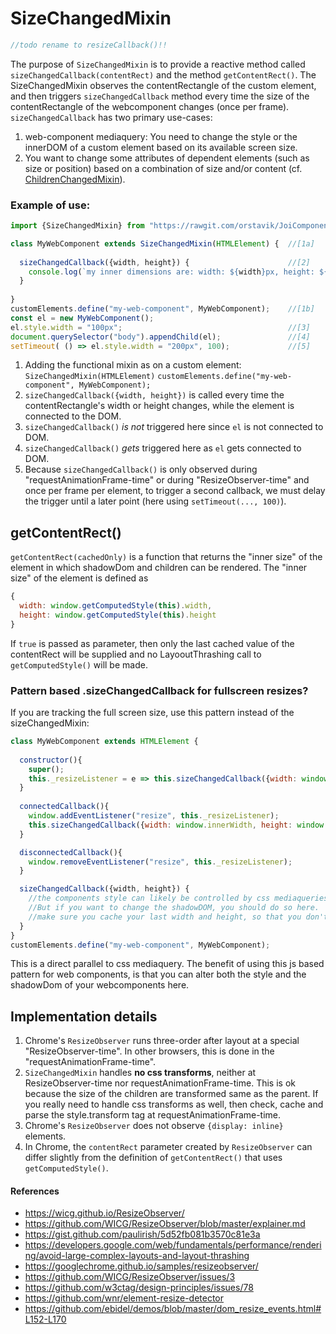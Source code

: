 # SizeChangedMixin

```javascript
//todo rename to resizeCallback()!!
```
The purpose of `SizeChangedMixin` is to provide a reactive method called `sizeChangedCallback(contentRect)`
and the method `getContentRect()`.
The SizeChangedMixin observes the contentRectangle of the custom element, and then triggers 
`sizeChangedCallback` method every time the size of the contentRectangle of the webcomponent changes (once per frame).
`sizeChangedCallback` has two primary use-cases:
1. web-component mediaquery: You need to change the style or the innerDOM of a custom element based on 
its available screen size.
2. You want to change some attributes of dependent elements (such as size or position) 
based on a combination of size and/or content (cf. [ChildrenChangedMixin](SlotchangeMixin.md)).

### Example of use:

```javascript
import {SizeChangedMixin} from "https://rawgit.com/orstavik/JoiComponents/master/src/SizeChangedMixin.js";

class MyWebComponent extends SizeChangedMixin(HTMLElement) {  //[1a]
                                               
  sizeChangedCallback({width, height}) {                      //[2]
    console.log(`my inner dimensions are: width: ${width}px, height: ${height}px`);
  }                                                                
  
}
customElements.define("my-web-component", MyWebComponent);    //[1b]
const el = new MyWebComponent();                              
el.style.width = "100px";                                     //[3]
document.querySelector("body").appendChild(el);               //[4]
setTimeout( () => el.style.width = "200px", 100);             //[5]                          
```                                                                   
1. Adding the functional mixin as on a custom element:
`SizeChangedMixin(HTMLElement)`
`customElements.define("my-web-component", MyWebComponent);`
2. `sizeChangedCallback({width, height})` is called every time the contentRectangle's width or height 
changes, while the element is connected to the DOM.
3. `sizeChangedCallback()` *is not* triggered here since `el` is not connected to DOM.
4. `sizeChangedCallback()` *gets* triggered here as `el` gets connected to DOM.
5. Because `sizeChangedCallback()` is only observed during "requestAnimationFrame-time" or during "ResizeObserver-time" 
and once per frame per element, to trigger a second callback, 
we must delay the trigger until a later point (here using `setTimeout(..., 100)`).

## getContentRect()
`getContentRect(cachedOnly)` is a function that returns the "inner size" of the element in which 
shadowDom and children can be rendered. The "inner size" of the element is defined as 
```javascript
{
  width: window.getComputedStyle(this).width,
  height: window.getComputedStyle(this).height
}
```
If `true` is passed as parameter, then only the last cached value of the contentRect will be supplied and no
LayooutThrashing call to `getComputedStyle()` will be made.

### Pattern based .sizeChangedCallback for fullscreen resizes?
If you are tracking the full screen size, use this pattern instead of the sizeChangedMixin:

```javascript
class MyWebComponent extends HTMLElement {
                                               
  constructor(){
    super();
    this._resizeListener = e => this.sizeChangedCallback({width: window.innerWidth, height: window.innerHeight});
  }
  
  connectedCallback(){
    window.addEventListener("resize", this._resizeListener);
    this.sizeChangedCallback({width: window.innerWidth, height: window.innerHeight});
  }

  disconnectedCallback(){
    window.removeEventListener("resize", this._resizeListener);
  }

  sizeChangedCallback({width, height}) {
    //the components style can likely be controlled by css mediaqueries directly here.
    //But if you want to change the shadowDOM, you should do so here.
    //make sure you cache your last width and height, so that you don't redraw the shadowDom everytime you don't want.
  }                                                                
}
customElements.define("my-web-component", MyWebComponent);
```                                                                   
This is a direct parallel to css mediaquery. 
The benefit of using this js based pattern for web components, 
is that you can alter both the style and the shadowDom of your webcomponents here.

## Implementation details
1. Chrome's `ResizeObserver` runs three-order after layout at a special "ResizeObserver-time". 
In other browsers, this is done in the "requestAnimationFrame-time".
2. `SizeChangedMixin` handles **no css transforms**, neither at ResizeObserver-time nor requestAnimationFrame-time.
This is ok because the size of the children are transformed same as the parent.
If you really need to handle css transforms as well, then check, cache and parse the style.transform 
tag at requestAnimationFrame-time. 
3. Chrome's `ResizeObserver` does not observe `{display: inline}` elements.
4. In Chrome, the `contentRect` parameter created by `ResizeObserver` can differ slightly from 
the definition of `getContentRect()` that uses `getComputedStyle()`.

#### References
* https://wicg.github.io/ResizeObserver/
* https://github.com/WICG/ResizeObserver/blob/master/explainer.md
* https://gist.github.com/paulirish/5d52fb081b3570c81e3a
* https://developers.google.com/web/fundamentals/performance/rendering/avoid-large-complex-layouts-and-layout-thrashing
* https://googlechrome.github.io/samples/resizeobserver/
* https://github.com/WICG/ResizeObserver/issues/3
* https://github.com/w3ctag/design-principles/issues/78
* https://github.com/wnr/element-resize-detector
* https://github.com/ebidel/demos/blob/master/dom_resize_events.html#L152-L170
